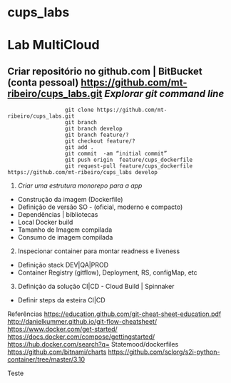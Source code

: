 # cups_labs

Lab MultiCloud
=========

Criar repositório no github.com | BitBucket (conta pessoal) https://github.com/mt-ribeiro/cups_labs.git
*Explorar git command line*
-----------

                      git clone https://github.com/mt-ribeiro/cups_labs.git
                      git branch 
                      git branch develop
                      git branch feature/?
                      git checkout feature/?
                      git add .
                      git commit  -am “initial commit”
                      git push origin  feature/cups_dockerfile
                      git request-pull feature/cups_dockerfile https://github.com/mt-ribeiro/cups_labs develop

                       
1. *Criar uma estrutura monorepo para a app*
 * Construção da imagem (Dockerfile)
 * Definição de versão SO - (oficial, moderno e compacto)
 * Dependências | bibliotecas 
 * Local Docker build 
 * Tamanho de Imagem compilada
 * Consumo de imagem compilada

2. Inspecionar container para montar readness e liveness 
 * Definição stack DEV|QA|PROD 
 * Container Registry (gitflow), Deployment, RS, configMap, etc

3. Definição da solução CI|CD -  Cloud Build | Spinnaker 
 * Definir steps da esteira CI|CD



Referências
https://education.github.com/git-cheat-sheet-education.pdf 
http://danielkummer.github.io/git-flow-cheatsheet/
https://www.docker.com/get-started/ 
https://docs.docker.com/compose/gettingstarted/ 
https://hub.docker.com/search?q= 
Statemood/dockerfiles
https://github.com/bitnami/charts
https://github.com/sclorg/s2i-python-container/tree/master/3.10

Teste